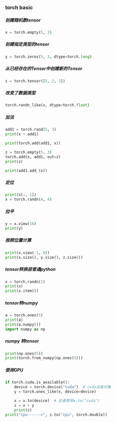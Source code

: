 ### torch basic 

##### 创建随机数tensor
```python
x = torch.empty(5, 3)
```

##### 创建指定类型的tensor
```python
y = torch.zeros(5, 3, dtype=torch.long)
```

##### 从已经存在的Tensor中创建新的Tensor
```python
z = torch.tensor([5, 2, 3])

```

##### 改变了数据类型
```python
torch.randn_like(x, dtype=torch.float)
```

##### 加法
```python
add1 = torch.rand(5, 3)
print(x + add1)

print(torch.add(add1, x))

z = torch.empty(5, 3)
torch.add(x, add1, out=z)
print(z)

print(add1.add_(x))
```

##### 定位
```python
print(x[:, 1])
x = torch.randn(4, 4)
```


##### 拉平
```python
y = x.view(16)
print(y)
```

##### 按照位置计算
```python
print(x.view(-1, 8))
print(x.size(), y.size(), z.size())
```


##### tensor转换层普通python
```python
x = torch.randn(1)
print(x)
print(x.item())
```


##### tensor转numpy
```python
a = torch.ones(5)
print(a)
print(a.numpy())
import numpy as np
```


##### numpy 转tensor
```python
print(np.ones(5))
print(torch.from_numpy(np.ones(5)))
```


##### 使用GPU
```python
if torch.cuda.is_available():
    device = torch.device("cuda")  # cuda设备对象
    y = torch.ones_like(x, device=device)

    x = x.to(device)  # 后者使用x.to("cuda")
    z = x + y
    print(z)
print("cpu------>", z.to("cpu", torch.double))
```
